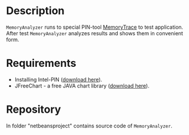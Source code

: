 # Description
`MemoryAnalyzer` runs to special PIN-tool [MemoryTrace](https://github.com/dimagerasimov/MemoryTrace) to test application. After test `MemoryAnalyzer` analyzes results and shows them in convenient form.

# Requirements
* Installing Intel-PIN ([download here](https://software.intel.com/en-us/articles/pin-a-binary-instrumentation-tool-downloads)).
* JFreeChart - a free JAVA chart library ([download here](http://www.jfree.org/jfreechart/download.html)).

# Repository
In folder "netbeansproject" contains source code of `MemoryAnalyzer`.
